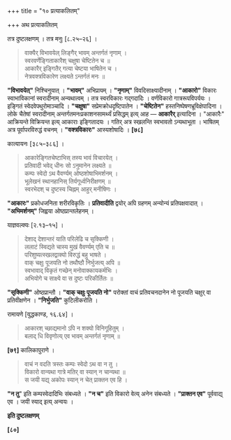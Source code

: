+++
title = "१० प्रत्याकलितम्"

+++
अथ प्रत्याकलितम्

तत्र दुष्टलक्षणम् । तत्र मनुः [८.२५–२६] ।

> वाक्यैर् विभावयेल् लिङ्गैर् भावम् अन्तर्गतं नृणाम् ।  
> स्वरवर्णेङ्गिताकारैश् चक्षुषा चेष्टितेन च ॥  
> आकारैर् इङ्गितैर् गत्या चेष्टया भाषितेन च ।  
> नेत्रवक्त्रविकारेण लक्ष्यते ऽन्तर्गतं मनः ॥

**"विभावयेत्"** निश्चिनुयात् । **"भावम्"** अभिप्रायम् । **"नृणाम्"** विवदिसाक्ष्यादीनाम् । **"आकारो"** विकारः स्वाभाविकानां स्वरादीनाम् अन्यथात्वम् । तत्र स्वरविकारः गद्गदादिः । वर्णविकारो गात्ररूपविपर्ययः । इङ्गितं स्वेदवेपथुरोमाञ्चादि । **"चक्षुषा"** सप्रेमक्रोधदृष्टिपातेन । **"चेष्टितेन"** हस्तनिष्पेषणभ्रूविक्षेपादिना । लोके चैतेषां स्वरादीनाम् अन्तर्गतमनःप्रकाशनसामर्थ्यं प्रसिद्धम् इत्य् आह — **आकारैर्** इत्यादिना । "आकारैः" आक्रियन्ते विक्रियन्त इत्य् आकाराः इङ्गितादयः । गतिर् अत्र स्खलन्ति स्वभावतो ऽन्यथाभूता । भाषितम् अत्र पूर्वापरविरुद्धं वचनम् । **"वक्त्रविकारः"** आस्यशोषादिः । **[७८]**

कात्यायनः [३८५–३८६] ।

> आकारेङ्गितचेष्टाभिस् तस्य भावं विचारयेत् ।  
> प्रतिवादी भवेद् धीनः सो ऽनुमानेन लक्ष्यते ॥  
> कम्पः स्वेदो ऽथ वैवर्ण्यम् ओष्ठशोषाभिमर्शनम् ।  
> भूलेखनं स्थानहानिस् तिर्यगूर्ध्वनिरीक्षणम् ॥  
> स्वरभेदश् च दुष्टस्य चिह्नम् आहुर् मनीषिणः ।

**"आकारः"** प्रकोधजनिता शरीरविकृतिः । **प्रतिवादीति** द्वयोर् अपि ग्रहणम् अन्योन्यं प्रतिपक्षवादात् । **"अभिमर्शनम्"** जिह्वया ओष्ठप्रान्तलेहनम् ।

याज्ञवल्क्यः [२.१३–१५] ।

> देशाद् देशान्तरं याति परिलेढि च सृक्किणी ।  
> ललाटं स्विद्यते चास्य मुखं वैवर्ण्यम् एति च ॥  
> परिशुष्यत्स्खलद्वाक्यो विरुद्धं बहु भाषते ।  
> वाक् चक्षुः पूजयति नो तथौष्ठौ निर्भुजत्य् अपि ॥  
> स्वभावाद् विकृतं गच्छेन् मनोवाक्कायकर्मभिः ।  
> अभियोगे च साक्ष्ये वा स दुष्टः परिकीर्तितः ॥

**"सृक्किणी"** ओष्ठप्रान्तौ । **"वाक् चक्षुः पूजयति नो"** परोक्तां वाचं प्रतिवचनदानेन नो पूजयति चक्षुर् वा प्रतिवीक्षणेन । **"निर्भुजति"** कुटिलीकरोति ।

रामायणे [युद्धकाण्ड, १६.६४] ।

> आकारश् च्छाद्यमानो ऽपि न शक्यो विनिगूहितुम् ।  
> बलाद् धि विवृणोत्य् एव भावम् अन्तर्गतं नृणाम् ॥

**[७९]** कालिकापुराणे ।

> वाचं न वदति त्रस्तः कम्पः स्वेदो ऽथ वा न तु ।  
> विकारो वान्यथा गात्रे मतिर् वा स्यान् न चान्यथा ॥  
> स जयी यद्य् अकोपः स्यान् न चेत् प्राक्तन एव हि ।

**"न तु**" इति कम्पस्वेदादिभिः संबध्यते । **"न च"** इति विकारो वेत्य् अनेन संबध्यते । **"प्राक्तन एव"** पूर्ववाद्य् एव । जयी स्याद् इत्य् अन्वयः ।

**इति दुष्टलक्षणम्**

**[८०]**

